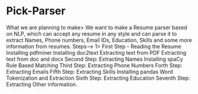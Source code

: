 # Pick-Parser

What we are planning to make> We want to make a Resume parser based on NLP, which can accept any resume in any style and can parse it to extract Names, Phone numbers, Email IDs, Education, Skills and some more information from resumes.
Steps--> 1> First Step - Reading the Resume
Installing pdfminer
Installing doc2text
Extracting text from PDF
Extracting text from doc and docx
Second Step: Extracting Names
Installing spaCy
Rule Based Matching
Third Step: Extracting Phone Numbers
Forth Step: Extracting Emails
Fifth Step: Extracting Skills
Installing pandas
Word Tokenization and Extraction
Sixth Step: Extracting Education
Seventh Step: Extracting Other information.

